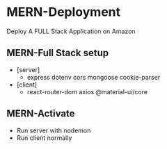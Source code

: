 # MERN-Deployment
Deploy A FULL Stack Application on Amazon

## MERN-Full Stack setup
- [server]
  - express dotenv cors mongoose cookie-parser
- [client]
  - react-router-dom axios @material-ui/core

## MERN-Activate
- Run server with nodemon
- Run client normally
